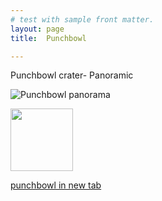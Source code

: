 ```yaml
---
# test with sample front matter.
layout: page
title:  Punchbowl

---
```




<p>Punchbowl crater- Panoramic</p>

![Punchbowl panorama](https://nswaswajim.github.io/lutembe/images/punchbowlPano.jpg)  

<img src="https://nswaswajim.github.io/lutembe/images/punchbowlPano.jpg" height="100px">

<a href="images/punchbowlPano.jpg" target="_blank">punchbowl in new tab</a>